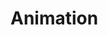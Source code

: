 # Animation
<!-- Images
        <div class="container bg-1">
          <div>
            <div id="carouselExampleSlidesOnly" class="carousel slide" data-bs-ride="carousel">
              <div class="carousel-inner">
                <div class="carousel-item active" data-bs-interval="5000">
                  <img src="img/pencil2d.jpg" class="d-block w-100" alt="Pencil2D">
                </div>
                <div class="carousel-item" data-bs-interval="5000">
                  <img src="img/blender.png" class="d-block w-100" alt="Blender">
                </div>
                <div class="carousel-item" data-bs-interval="5000">
                  <img src="img/adobe-animate.png" class="d-block w-100" alt="AdobeAnimate">
                </div>
              </div>
            </div>
          </div>
        </div>
